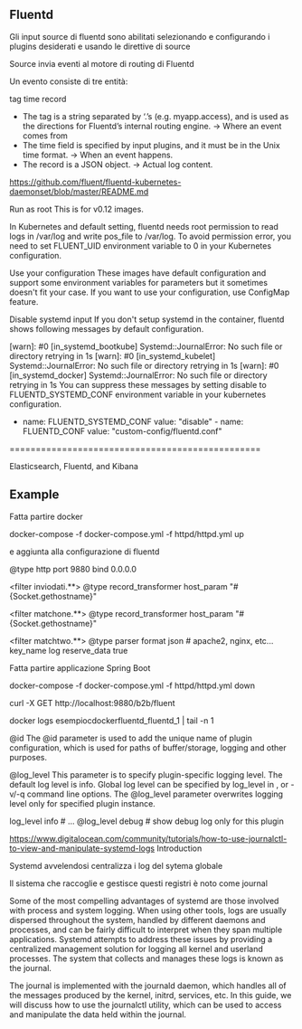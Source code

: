 Fluentd
-------

Gli input source di fluentd sono abilitati selezionando e configurando i plugins desiderati e usando le direttive di source

Source invia eventi al motore di routing di Fluentd

Un evento consiste di tre entità:

tag
time
record

- The tag is a string separated by ‘.’s (e.g. myapp.access), and is used as the directions for Fluentd’s internal routing engine. → Where an event comes from
- The time field is specified by input plugins, and it must be in the Unix time format. → When an event happens.
- The record is a JSON object. → Actual log content.





https://github.com/fluent/fluentd-kubernetes-daemonset/blob/master/README.md

Run as root
This is for v0.12 images.

In Kubernetes and default setting, fluentd needs root permission to read logs in /var/log and write pos_file to /var/log.
 To avoid permission error, you need to set FLUENT_UID environment variable to 0 in your Kubernetes configuration.





Use your configuration
These images have default configuration and support some environment variables for parameters but it sometimes doesn't fit your case. 
If you want to use your configuration, use ConfigMap feature.



Disable systemd input
If you don't setup systemd in the container, fluentd shows following messages by default configuration.

[warn]: #0 [in_systemd_bootkube] Systemd::JournalError: No such file or directory retrying in 1s
[warn]: #0 [in_systemd_kubelet] Systemd::JournalError: No such file or directory retrying in 1s
[warn]: #0 [in_systemd_docker] Systemd::JournalError: No such file or directory retrying in 1s
You can suppress these messages by setting disable to FLUENTD_SYSTEMD_CONF environment variable in your kubernetes configuration.

- name: FLUENTD_SYSTEMD_CONF
            value: "disable"
          - name: FLUENTD_CONF
            value: "custom-config/fluentd.conf"

================================================

Elasticsearch, Fluentd, and Kibana

Example
-------



Fatta partire docker

docker-compose -f docker-compose.yml -f httpd/httpd.yml up

e aggiunta alla configurazione di fluentd

<source>
  @type http
  port 9880
  bind 0.0.0.0
</source>


<filter inviodati.**>
  @type record_transformer
  <record>
    host_param "#{Socket.gethostname}"
  </record>
</filter>


<filter matchone.**>
  @type record_transformer
  <record>
    host_param "#{Socket.gethostname}"
  </record>
</filter>

<filter matchtwo.**>
  @type parser
  format json # apache2, nginx, etc...
  key_name log
  reserve_data true
</filter>

Fatta partire applicazione Spring Boot



docker-compose -f docker-compose.yml -f httpd/httpd.yml down


curl -X GET http://localhost:9880/b2b/fluent



docker logs esempiocdockerfluentd_fluentd_1 | tail -n 1



@id
The @id parameter is used to add the unique name of plugin configuration,
 which is used for paths of buffer/storage, logging and other purposes.


@log_level
This parameter is to specify plugin-specific logging level. 
The default log level is info. Global log level can be specified by log_level in <system>, or -v/-q command line options. 
The @log_level parameter overwrites logging level only for specified plugin instance.

<system>
  log_level info
</system>

<source>
  # ...
  @log_level debug  # show debug log only for this plugin
</source>



https://www.digitalocean.com/community/tutorials/how-to-use-journalctl-to-view-and-manipulate-systemd-logs
Introduction

Systemd avvelendosi centralizza i log del sytema globale

Il sistema che raccoglie e gestisce questi registri è noto come journal


Some of the most compelling advantages of systemd are those involved with process and system logging. When using other tools, logs are usually dispersed throughout the system, handled by different daemons and processes, and can be fairly difficult to interpret when they span multiple applications. Systemd attempts to address these issues by providing a centralized management solution for logging all kernel and userland processes. The system that collects and manages these logs is known as the journal.

The journal is implemented with the journald daemon, which handles all of the messages produced by the kernel, initrd, services, etc. In this guide, we will discuss how to use the journalctl utility, which can be used to access and manipulate the data held within the journal.